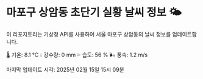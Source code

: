 
# 마포구 상암동 초단기 실황 날씨 정보 🌤️

이 리포지토리는 기상청 API를 사용하여 서울 마포구 상암동의 날씨 정보를 업데이트합니다. 

🌡️ 기온: 8.1 ℃
💧 강수량: 0 mm
💦 습도: 56 %
🌬️ 풍속: 1.2 m/s

마지막 업데이트 시각: 2025년 02월 15일 15시 09분    
